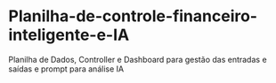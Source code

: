 # Planilha-de-controle-financeiro-inteligente-e-IA
Planilha de Dados, Controller e Dashboard para gestão das entradas e saídas e prompt para análise IA
